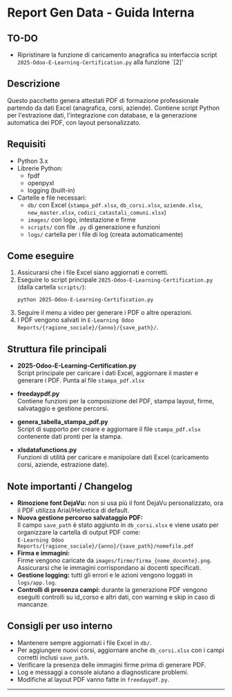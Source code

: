 
# Report Gen Data - Guida Interna

## TO-DO
- Ripristinare la funzione di caricamento anagrafica su interfaccia script `2025-Odoo-E-Learning-Certification.py` alla funzione `[2]'

## Descrizione
Questo pacchetto genera attestati PDF di formazione professionale partendo da dati Excel (anagrafica, corsi, aziende). 
Contiene script Python per l'estrazione dati, l'integrazione con database, e la generazione automatica dei PDF, con layout personalizzato.

## Requisiti
- Python 3.x
- Librerie Python:
  - fpdf
  - openpyxl
  - logging (built-in)
- Cartelle e file necessari:
  - `db/` con Excel (`stampa_pdf.xlsx`, `db_corsi.xlsx`, `aziende.xlsx`, `new_master.xlsx`, `codici_catastali_comuni.xlsx`)
  - `images/` con logo, intestazione e firme
  - `scripts/` con file `.py` di generazione e funzioni
  - `logs/` cartella per i file di log (creata automaticamente)

## Come eseguire
1. Assicurarsi che i file Excel siano aggiornati e corretti.
2. Eseguire lo script principale `2025-Odoo-E-Learning-Certification.py` (dalla cartella `scripts/`):
   ```
   python 2025-Odoo-E-Learning-Certification.py
   ```
3. Seguire il menu a video per generare i PDF o altre operazioni.
4. I PDF vengono salvati in `E-Learning Odoo Reports/{ragione_sociale}/{anno}/{save_path}/`.

## Struttura file principali
- **2025-Odoo-E-Learning-Certification.py**  
  Script principale per caricare i dati Excel, aggiornare il master e generare i PDF. Punta al file `stampa_pdf.xlsx`

- **freedaypdf.py**  
  Contiene funzioni per la composizione del PDF, stampa layout, firme, salvataggio e gestione percorsi.

- **genera_tabella_stampa_pdf.py**  
  Script di supporto per creare e aggiornare il file `stampa_pdf.xlsx` contenente dati pronti per la stampa.

- **xlsdatafunctions.py**  
  Funzioni di utilità per caricare e manipolare dati Excel (caricamento corsi, aziende, estrazione date).

## Note importanti / Changelog
- **Rimozione font DejaVu:** non si usa più il font DejaVu personalizzato, ora il PDF utilizza Arial/Helvetica di default.
- **Nuova gestione percorso salvataggio PDF:**  
  Il campo `save_path` è stato aggiunto in `db_corsi.xlsx` e viene usato per organizzare la cartella di output PDF come:  
  `E-Learning Odoo Reports/{ragione_sociale}/{anno}/{save_path}/nomefile.pdf`
- **Firma e immagini:**  
  Firme vengono caricate da `images/firme/firma_{nome_docente}.png`. Assicurarsi che le immagini corrispondano ai docenti specificati.
- **Gestione logging:** tutti gli errori e le azioni vengono loggati in `logs/app.log`.
- **Controlli di presenza campi:** durante la generazione PDF vengono eseguiti controlli su id_corso e altri dati, con warning e skip in caso di mancanze.

## Consigli per uso interno
- Mantenere sempre aggiornati i file Excel in `db/`.
- Per aggiungere nuovi corsi, aggiornare anche `db_corsi.xlsx` con i campi corretti inclusi `save_path`.
- Verificare la presenza delle immagini firme prima di generare PDF.
- Log e messaggi a console aiutano a diagnosticare problemi.
- Modifiche al layout PDF vanno fatte in `freedaypdf.py`.

---
